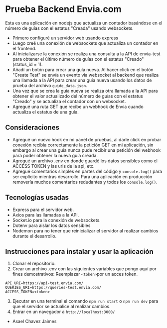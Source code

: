 # Prueba Backend Envia.com

Esta es una aplicación en nodejs que actualiza un contador basándose en el número de guías con el estatus "Creada" usando websockets.

- Primero configuré un servidor web usando express
- Luego creé una conexión de websockets que actualiza un contador en el frontend.
- Al inicializarse la conexión se realiza una consulta a la API de envia-test para obtener el último número de guías con el estatus "Creado" (status_id = 1).
- Añadí un botón para crear una guía nueva. Al hacer click en el botón "Create Test" se envía un evento vía websocket al backend que realiza una llamada a la API para crear una guía nueva usando los datos de prueba del archivo `guide_data.json`.
- Una vez que se crea la guía nueva se realiza otra llamada a la API para obtener el valor actualizado del número de guías con el estatus "Creado" y se actualiza el contador con un websocket.
- Agregué una ruta GET que recibe un webhook de Envia cuando actualiza el estatus de una guía.

## Consideraciones

- Agregué un nuevo hook en mi panel de pruebas, al darle click en probar conexión recibía correctamente la petición GET en mi aplicación, sin embargo al crear una guía nunca pude recibir una petición del webhook para poder obtener la nueva guía creada.
- Agregué un archivo .env en donde guardé los datos sensibles como el ACCESS TOKEN y las urls de la api, etc.
- Agregué comentarios simples en partes del código y `console.log()` para ser explícito mientras desarrollo. Para una aplicación en producción removería muchos comentarios redudantes y todos los `console.log()`.

## Tecnologías usadas

- Express para el servidor web.
- Axios para las llamadas a la API.
- Socket.io para la conexión de websockets.
- Dotenv para aislar los datos sensibles
- Nodemon para no tener que reinicializar el servidor al realizar cambios durante el desarrollo.

## Instrucciones para instalar y usar la aplicación

1. Clonar el repositorio.
2. Crear un archivo .env con las siguientes variables que pongo aquí por fines demostrativos:
Reemplazar `<token>`por un acces token.
```
API_URI=https://api-test.envia.com/
QUERIES_URI=https://queries-test.envia.com/
ACCESS_TOKEN=<token>
```
3. Ejecutar en una terminal el comando `npm run start` o `npm run dev` para que el servidor se actualice al realizar cambios.
4. Entrar en un navegador a `http://localhost:3000/`

- Asael Chavez Jaimes
